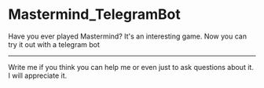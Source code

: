 # Mastermind_TelegramBot
Have you ever played Mastermind? It's an interesting game. Now you can try it out with a telegram bot

___________________________________________________________________________________________________
Write me if you think you can help me or even just to ask questions about it. I will appreciate it.

